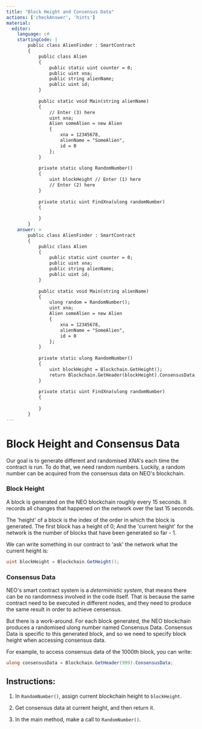 ```yaml
---
title: "Block Height and Consensus Data"
actions: ['checkAnswer', 'hints']
material: 
  editor:
    language: c#
    startingCode: |
        public class AlienFinder : SmartContract
        {
            public class Alien
            {
                public static uint counter = 0; 
                public uint xna;
                public string alienName;
                public uint id; 
            }
            
            public static void Main(string alienName)
            {
                // Enter (3) here
                uint xna; 
                Alien someAlien = new Alien
                {
                    xna = 12345678, 
                    alienName = "SomeAlien", 
                    id = 0
                };
            }
            
            private static ulong RandomNumber()
            {
                uint blockHeight // Enter (1) here
                // Enter (2) here
            }
            
            private static uint FindXna(ulong randomNumber)
            {
            
            }
        }
    answer: > 
        public class AlienFinder : SmartContract
        {
            public class Alien
            {
                public static uint counter = 0; 
                public uint xna;
                public string alienName;
                public uint id; 
            }
                        
            public static void Main(string alienName)
            {
                ulong random = RandomNumber(); 
                uint xna; 
                Alien someAlien = new Alien
                {
                    xna = 12345678, 
                    alienName = "SomeAlien", 
                    id = 0
                };
            }
            
            private static ulong RandomNumber()
            {
                uint blockHeight = Blockchain.GetHeight();
                return Blockchain.GetHeader(blockHeight).ConsensusData; 
            }
            
            private static uint FindXna(ulong randomNumber)
            {
            
            }
        }
---
```


# Block Height and Consensus Data

Our goal is to generate different and randomised XNA's each time the contract is run. To do that, we need random numbers. Luckily, a random number can be acquired from the consensus data on NEO's blockchain. 

### Block Height

A block is generated on the NEO blockchain roughly every 15 seconds. It records all changes that happened on the network over the last 15 seconds. 

The 'height' of a block is the index of the order in which the block is generated. The first block has a height of 0; And the 'current height' for the network is the number of blocks that have been generated so far - 1. 

We can write something in our contract to 'ask' the network what the current height is: 

```c#
uint blockHeight = Blockchain.GetHeight();
```

### Consensus Data

NEO's smart contract system is a *deterministic system*, that means there can be no randomness involved in the code itself. That is because the same contract need to be executed in different nodes, and they need to produce the same result in order to achieve censensus. 

But there is a work-around. For each block generated, the NEO blockchain produces a randomised ulong number named Consensus Data. Consensus Data is specific to this generated block, and so we need to specify block height when accessing consensus data. 

For example, to access consensus data of the 1000th block, you can write: 
```c#
ulong consensusData = Blockchain.GetHeader(999).ConsensusData; 
```


## Instructions: 

1. In `RandomNumber()`, assign current blockchain height to `blockHeight`. 

2. Get consensus data at current height, and then return it. 

3. In the main method, make a call to `RandomNumber()`. 